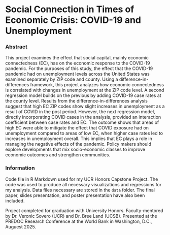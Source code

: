 # Social Connection in Times of Economic Crisis: COVID-19 and Unemployment
### Abstract
This project examines the effect that social capital, mainly economic connectedness (EC), has on the economic response to the COVID-19 pandemic. For the purposes of this study, the effect that the COVID-19 pandemic had on unemployment levels across the United States was examined separately by ZIP code and county. Using a difference-in-differences framework, this project analyzes how economic connectedness is correlated with changes in unemployment at the ZIP code level. A second regression model builds on the previous by adding COVID-19 case rates at the county level. Results from the difference-in-differences analysis suggest that high EC ZIP codes show slight increases in unemployment as a result of COVID in the post period. However, the next regression model, directly incorporating COVID cases in the analysis, provided an interaction coefficient between case rates and EC. The outcome shows that areas of high EC were able to mitigate the effect that COVID exposure had on unemployment compared to areas of low EC, when higher case rates led to increases in unemployment overall. This implies that EC plays a role in managing the negative effects of the pandemic. Policy makers should explore developments that mix socio-economic classes to improve economic outcomes and strengthen communities.

### Information
Code file in R Markdown used for my UCR Honors Capstone Project. The code was used to produce all necessary visualizations and regressions for my analysis. Data files necessary are stored in the `data` folder. The final paper, slides presentation, and poster presentation have also been included.

Project completed for graduation with University Honors. Faculty-mentored by Dr. Veronic Sovero (UCR) and Dr. Bree Land (UCSB). Presented at the PREDOC Research Conference at the World Bank in Washington, D.C., Auguest 2025.
